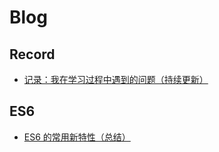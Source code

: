 # Blog

## Record

- [记录：我在学习过程中遇到的问题（持续更新）](https://github.com/yuanzi1209/Blog/issues/4#issue-858453093)

## ES6

- [ES6 的常用新特性（总结）](https://github.com/yuanzi1209/Blog/issues/3#issue-854242374)







